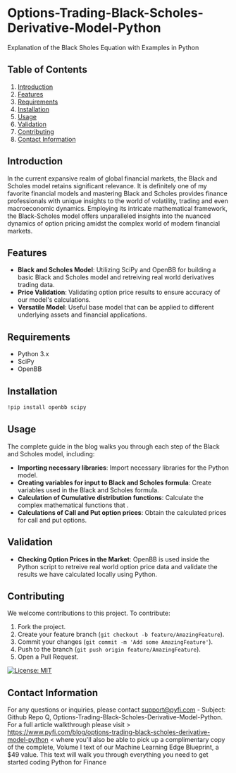 # Options-Trading-Black-Scholes-Derivative-Model-Python
Explanation of the Black Sholes Equation with Examples in Python 

## Table of Contents
1. [Introduction](#introduction)
2. [Features](#features)
3. [Requirements](#requirements)
4. [Installation](#installation)
5. [Usage](#usage)
6. [Validation](#validation)
7. [Contributing](#contributing)
8. [Contact Information](#contact-information)

## Introduction
In the current expansive realm of global financial markets, the Black and Scholes model retains significant relevance. It is definitely one of my favorite financial models and mastering Black and Scholes provides finance professionals with unique insights to the world of volatility, trading and even macroeconomic dynamics. Employing its intricate mathematical framework, the Black-Scholes model offers unparalleled insights into the nuanced dynamics of option pricing amidst the complex world of modern financial markets.

## Features
- **Black and Scholes Model**: Utilizing SciPy and OpenBB for building a basic Black and Scholes model and retreiving real world derivatives trading data.
- **Price Validation**: Validating option price results to ensure accuracy of our model's calculations.
- **Versatile Model**: Useful base model that can be applied to different underlying assets and financial applications.

## Requirements
- Python 3.x
- SciPy
- OpenBB

## Installation
```bash
!pip install openbb scipy
```

## Usage
The complete guide in the blog walks you through each step of the Black and Scholes model, including:
- **Importing necessary libraries**: Import necessary libraries for the Python model.
- **Creating variables for input to Black and Scholes formula**: Create variables used in the Black and Scholes formula.
- **Calculation of Cumulative distribution functions**: Calculate the complex mathematical functions that .
- **Calculations of Call and Put option prices**: Obtain the calculated prices for call and put options.

## Validation
- **Checking Option Prices in the Market**: OpenBB is used inside the Python script to retreive real world option price data and validate the results we have calculated locally using Python.

## Contributing
We welcome contributions to this project. To contribute:

1. Fork the project.
2. Create your feature branch (`git checkout -b feature/AmazingFeature`).
3. Commit your changes (`git commit -m 'Add some AmazingFeature'`).
4. Push to the branch (`git push origin feature/AmazingFeature`).
5. Open a Pull Request.

[![License: MIT](https://img.shields.io/badge/License-MIT-yellow.svg)](https://opensource.org/licenses/MIT)

## Contact Information
For any questions or inquiries, please contact support@pyfi.com - Subject: Github Repo Q, Options-Trading-Black-Scholes-Derivative-Model-Python.
For a full article walkthrough please visit > https://www.pyfi.com/blog/options-trading-black-scholes-derivative-model-python < where you'll also be able to pick up a complimentary copy of the complete, Volume I text of our Machine Learning Edge Blueprint, a $49 value. This text will walk you through everything you need to get started coding Python for Finance
